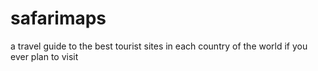 # safarimaps
a travel guide to the best tourist sites in each country of the world if you ever plan to visit
